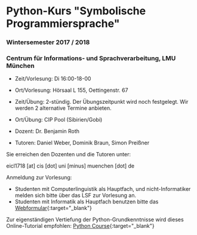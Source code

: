 # Python-Kurs "Symbolische Programmiersprache"
### Wintersemester 2017 / 2018
### Centrum für Informations- und Sprachverarbeitung, LMU München

 - Zeit/Vorlesung: Di 16:00-18-00
 - Ort/Vorlesung: Hörsaal L 155, Oettingenstr. 67
 - Zeit/Übung: 2-stündig. Der Übungszeitpunkt wird noch festgelegt. Wir werden 2 alternative Termine anbieten.
 - Ort/Übung: CIP Pool (Sibirien/Gobi)

 - Dozent: Dr. Benjamin Roth
 - Tutoren: Daniel Weber, Dominik Braun, Simon Preißner
 
Sie erreichen den Dozenten und die Tutoren unter:

eicl1718 [at] cis [dot] uni [minus] muenchen [dot] de

Anmeldung zur Vorlesung:
 - Studenten mit Computerlinguistik als Hauptfach, und nicht-Informatiker melden sich bitte über das LSF zur Vorlesung an.
 - Studenten mit Informatik als Hauptfach benutzen bitte das [Webformular](https://goo.gl/forms/PS0v04Enimjwmmfp1){:target="_blank"}

Zur eigenständigen Vertiefung der Python-Grundkenntnisse wird dieses Online-Tutorial empfohlen: [Python Course](https://www.python-course.eu/python3_course.php){:target="_blank"}
